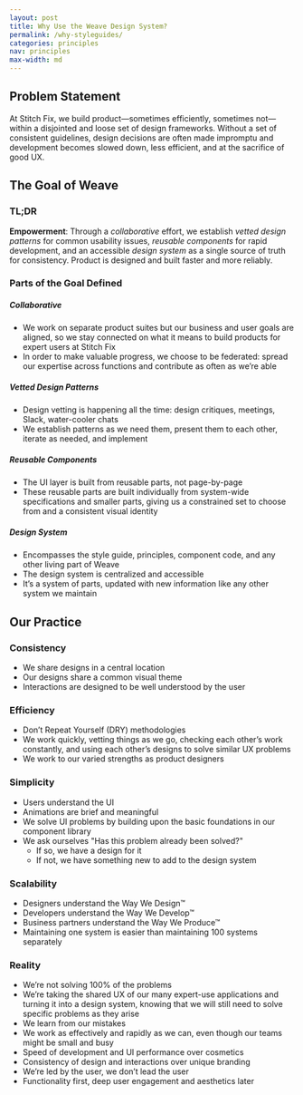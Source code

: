 ```yaml
---
layout: post
title: Why Use the Weave Design System?
permalink: /why-styleguides/
categories: principles
nav: principles
max-width: md
---
```


## Problem Statement

At Stitch Fix, we build product—sometimes efficiently, sometimes not—within a disjointed and loose set of design frameworks. Without a set of consistent guidelines, design decisions are often made impromptu and development becomes slowed down, less efficient, and at the sacrifice of good UX.

## The Goal of Weave

### TL;DR

**Empowerment**: Through a *collaborative* effort, we establish *vetted design patterns* for common usability issues, *reusable components* for rapid development, and an accessible *design system* as a single source of truth for consistency. Product is designed and built faster and more reliably.

### Parts of the Goal Defined

##### Collaborative

* We work on separate product suites but our business and user goals are aligned, so we stay connected on what it means to build products for expert users at Stitch Fix
* In order to make valuable progress, we choose to be federated: spread our expertise across functions and contribute as often as we’re able

##### Vetted Design Patterns

* Design vetting is happening all the time: design critiques, meetings, Slack, water-cooler chats
* We establish patterns as we need them, present them to each other, iterate as needed, and implement

##### Reusable Components

* The UI layer is built from reusable parts, not page-by-page
* These reusable parts are built individually from system-wide specifications and smaller parts, giving us a constrained set to choose from and a consistent visual identity

##### Design System

* Encompasses the style guide, principles, component code, and any other living part of Weave
* The design system is centralized and accessible
* It’s a system of parts, updated with new information like any other system we maintain


## Our Practice

### Consistency

* We share designs in a central location
* Our designs share a common visual theme
* Interactions are designed to be well understood by the user

### Efficiency

* Don’t Repeat Yourself (DRY) methodologies
* We work quickly, vetting things as we go, checking each other’s work constantly, and using each other’s designs to solve similar UX problems
* We work to our varied strengths as product designers

### Simplicity
* Users understand the UI
* Animations are brief and meaningful
* We solve UI problems by building upon the basic foundations in our component library
* We ask ourselves "Has this problem already been solved?"
    * If so, we have a design for it
    * If not, we have something new to add to the design system

### Scalability

* Designers understand the Way We Design™
* Developers understand the Way We Develop™
* Business partners understand the Way We Produce™
* Maintaining one system is easier than maintaining 100 systems separately

### Reality

* We’re not solving 100% of the problems
* We’re taking the shared UX of our many expert-use applications and turning it into a design system, knowing that we will still need to solve specific problems as they arise
* We learn from our mistakes
* We work as effectively and rapidly as we can, even though our teams might be small and busy
* Speed of development and UI performance over cosmetics
* Consistency of design and interactions over unique branding
* We’re led by the user, we don’t lead the user
* Functionality first, deep user engagement and aesthetics later
